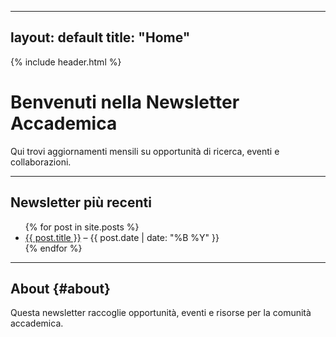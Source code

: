 <link rel="stylesheet" href="{{ site.baseurl }}/assets/css/style.css">

---
layout: default
title: "Home"
---

{% include header.html %}

# Benvenuti nella Newsletter Accademica

Qui trovi aggiornamenti mensili su opportunità di ricerca, eventi e collaborazioni.

---

## Newsletter più recenti

<ul>
{% for post in site.posts %}
  <li>
    <a href="{{ post.url }}">{{ post.title }}</a> – {{ post.date | date: "%B %Y" }}
  </li>
{% endfor %}
</ul>

---

## About {#about}

Questa newsletter raccoglie opportunità, eventi e risorse per la comunità accademica.

